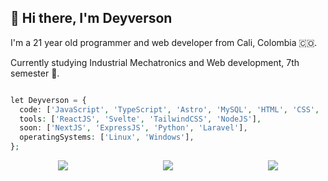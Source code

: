 ##  🐺 Hi there, I'm Deyverson 

I'm a 21 year old programmer and web developer from Cali, Colombia 🇨🇴.

Currently studying Industrial Mechatronics and Web development, 7th semester 📖.

```php

let Deyverson = {
  code: ['JavaScript', 'TypeScript', 'Astro', 'MySQL', 'HTML', 'CSS', 'Php'],
  tools: ['ReactJS', 'Svelte', 'TailwindCSS', 'NodeJS'],
  soon: ['NextJS', 'ExpressJS', 'Python', 'Laravel'],
  operatingSystems: ['Linux', 'Windows'],
};


```

<div style="display: flex; justify-content: space-around;">
    <a href="https://www.linkedin.com/in/deyverson/"><img src="https://img.shields.io/badge/LinkedIn-0077B5?style=for-the-badge&logo=linkedin&logoColor=white" /></a>
    <a href="https://www.instagram.com/deyverson08/"><img src="https://img.shields.io/badge/Instagram-E4405F?style=for-the-badge&logo=instagram&logoColor=white" /></a>
<a href="https://portfolio-deyverson-astro.vercel.app/"><img src="https://img.shields.io/badge/Portfolio-255E63?style=for-the-badge&logo=About.me&logoColor=white" /></a>
<!--   <a href=""><img src="" /></a> -->
  
</div>
